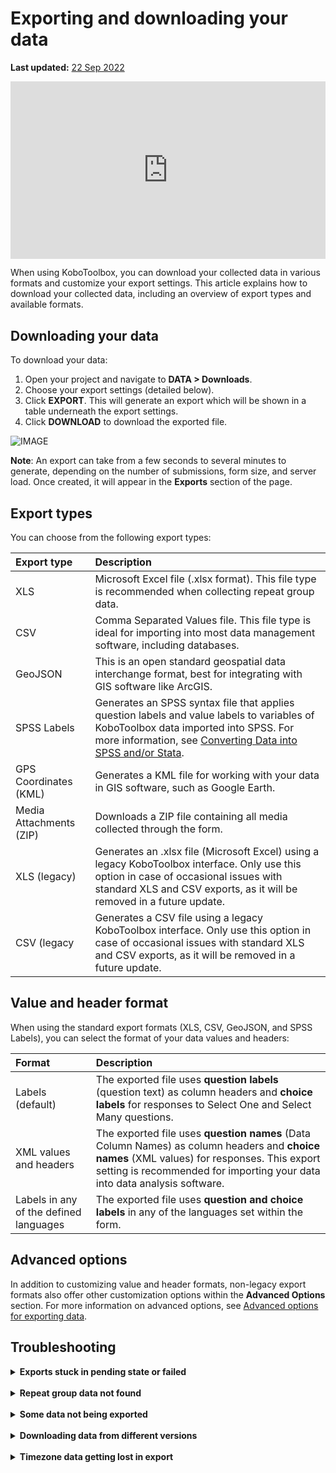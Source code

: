 # Exporting and downloading your data
**Last updated:** <a href="https://github.com/kobotoolbox/docs/blob/e21558a7adc19f5065e71c905479a71a67d66a51/source/export_download.md" class="reference">22 Sep 2022</a>

<iframe src="https://www.youtube.com/embed/bXzwvvnhj7U" style="width: 100%; aspect-ratio: 16 / 9; height: auto; border: 0;" title="YouTube video player" frameborder="0" allow="accelerometer; autoplay; clipboard-write; encrypted-media; gyroscope; picture-in-picture; web-share" allowfullscreen></iframe>

When using KoboToolbox, you can download your collected data in various formats and customize your export settings. This article explains how to download your collected data, including an overview of export types and available formats.

## Downloading your data

To download your data:

1. Open your project and navigate to **DATA > Downloads**.
2. Choose your export settings (detailed below).
3. Click **EXPORT**. This will generate an export which will be shown in a table underneath the export settings.
4. Click **DOWNLOAD** to download the exported file.

![IMAGE]()

<p class="note">
    <strong>Note</strong>: An export can take from a few seconds to several minutes to generate, depending on the number of submissions, form size, and server load. Once created, it will appear in the <strong>Exports</strong> section of the page.
</p>

## Export types

You can choose from the following export types:

| **Export type**    | **Description**                                |
| :----------------- | :--------------------------------------------- |
| XLS               | Microsoft Excel file (.xlsx format). This file type is recommended when collecting repeat group data.                                  |
| CSV      | Comma Separated Values file. This file type is ideal for importing into most data management software, including databases.                                  |
| GeoJSON           | This is an open standard geospatial data interchange format, best for integrating with GIS software like ArcGIS.            |
| SPSS Labels           | Generates an SPSS syntax file that applies question labels and value labels to variables of KoboToolbox data imported into SPSS. For more information, see <a href="https://support.kobotoolbox.org/converting_to_spss_and_stata.html">Converting Data into SPSS and/or Stata</a>.         |
| GPS Coordinates (KML)               | Generates a KML file for working with your data in GIS software, such as Google Earth.                               |
| Media Attachments (ZIP)               |  Downloads a ZIP file containing all media collected through the form.                               |
| XLS (legacy)              | Generates an .xlsx file (Microsoft Excel) using a legacy KoboToolbox interface. Only use this option in case of occasional issues with standard XLS and CSV exports, as it will be removed in a future update.                                  |
| CSV (legacy               | Generates a CSV file using a legacy KoboToolbox interface. Only use this option in case of occasional issues with standard XLS and CSV exports, as it will be removed in a future update.                                  |

## Value and header format

When using the standard export formats (XLS, CSV, GeoJSON, and SPSS Labels), you can select the format of your data values and headers:

| **Format**    | **Description**                                |
| :----------------- | :--------------------------------------------- |
| Labels (default)               | The exported file uses <strong>question labels</strong> (question text) as column headers and <strong>choice labels</strong> for responses to Select One and Select Many questions.                                  |
| XML values and headers      | The exported file uses <strong>question names</strong> (Data Column Names) as column headers and <strong>choice names</strong> (XML values) for responses. This export setting is recommended for importing your data into data analysis software.                                  |
| Labels in any of the defined languages           | The exported file uses <strong>question and choice labels</strong> in any of the languages set within the form.            |

## Advanced options

In addition to customizing value and header formats, non-legacy export formats also offer other customization options within the **Advanced Options** section. For more information on advanced options, see [Advanced options for exporting data](https://support.kobotoolbox.org/advanced_export.html).

## Troubleshooting

<details>
    <summary><strong>Exports stuck in pending state or failed</strong></summary>
    
Export time depends on the number of submissions, form complexity, and current server load. If exports remain in a pending state for an extended period:
- Remove the stuck exports by clicking the <i class="k-icon-trash"></i> red trash can icon.
- Retry the export by clicking the <strong>EXPORT</strong> button again.
- Avoid creating multiple exports rapidly, as this can overload the server and reduce performance for all users.

<p class="note">
    <strong>Note</strong>: Exports will time out and show as <strong>failed</strong> after 30 minutes. This server-level limit may require you to filter the number of submissions included in the export to complete within the allowed time. An example of how to do this is discussed in the <a href="https://community.kobotoolbox.org/t/how-to-download-data-between-two-dates-from-date-to-date/25569/4">Community Forum</a>.
</p>

If you continue to experience issues exporting your data, please post in the <a href="https://community.kobotoolbox.org/">Community Forum</a>.
</details>

<br>

<details>
    <summary><strong>Repeat group data not found</strong></summary>
Only the XLS format supports repeat group data. Each repeat group will be exported <strong>as a separate sheet</strong> in the exported file. CSV downloads will only provide the main data, without repeat group data. 
For more information about exporting and using repeat group data, see <a href="https://support.kobotoolbox.org/managing_repeat_groups.html">Managing repeat group data</a>.    
</details>

<br>

<details>
    <summary><strong>Some data not being exported</strong></summary>
    If some of your data is not being exported, check the <a href="https://support.kobotoolbox.org/advanced_export.html">advanced options</a>. For example, ensure that data from all versions of your form are selected for export.
</details>

<br>

<details>
    <summary><strong>Downloading data from different versions</strong></summary>
    When downloading data that includes multiple form versions, you may encounter changes in the format of your data files. 
</details>

<br>

<details>
    <summary><strong>Timezone data getting lost in export</strong></summary>
    Excel time formats do not support timezone data. Therefore, any timezone data in the response value will be removed during XLS export. To retain this information, check the option to export dates as text values. 

For more information on this setting, see <a href="https://support.kobotoolbox.org/advanced_export.html">Advanced options for exporting data</a>.
</details>
